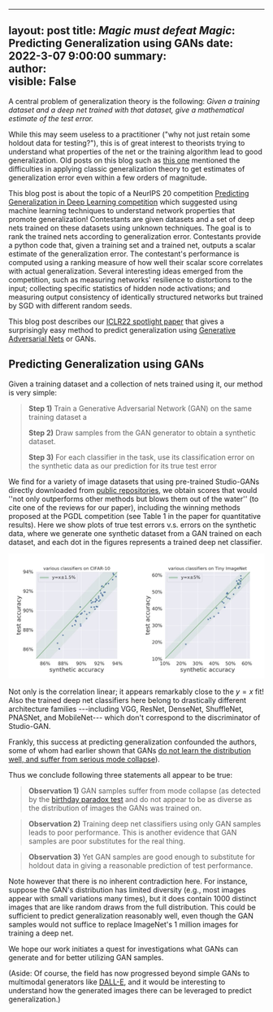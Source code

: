 


---
layout:   post
title:   _Magic must defeat Magic_: Predicting Generalization using GANs
date:    2022-3-07 9:00:00
summary:  
author:   
visible:  False
---
A central problem of generalization theory is the following: *Given a training dataset and a deep net trained with that dataset, give a mathematical estimate of the test error.* 

While this may seem useless to a practitioner ("why not just retain some holdout data for testing?"), this is of great interest to theorists trying to understand what properties of the net or the training algorithm lead to good generalization. Old posts on this blog such as [this one](http://www.offconvex.org/2018/02/17/generalization2/) mentioned the difficulties in applying classic generalization theory to get estimates of generalization error even within a few orders of magnitude.

This blog post is about the topic of a 
 NeurIPS 20 competition [Predicting Generalization in Deep Learning competition](https://sites.google.com/view/pgdl2020) which suggested using machine learning techniques to  understand network properties that promote generalization! Contestants are given datasets and a set of deep nets trained on these datasets using unknown techniques. The goal is to rank the trained nets according to generalization error. Contestants provide a python code that, given a training set and a trained net, outputs a scalar estimate of the generalization error. The contestant's performance is computed using a ranking measure of how well their scalar score correlates with actual generalization. 
 Several interesting ideas emerged from the competition, such as measuring networks' resilience to distortions to the input; collecting specific statistics of hidden node activations; and measuring output consistency of identically structured networks but trained by SGD with different random seeds. 

 
 This blog post describes our [ICLR22 spotlight paper](https://arxiv.org/abs/2111.14212) that gives a surprisingly easy method to predict generalization using [Generative Adversarial Nets](http://www.offconvex.org/2017/03/15/GANs/) or GANs.  
 


## Predicting Generalization using GANs
Given a training dataset and a collection of nets trained using it, our method is very simple:

>**Step 1)** Train a Generative Adversarial Network (GAN) on the same training dataset a
>
>**Step 2)** Draw samples from the GAN generator to obtain a synthetic dataset.
>
>**Step 3)** For each classifier in the task, use its classification error on the synthetic data as our prediction for its true test error 

We find for a variety of image datasets that using pre-trained Studio-GANs directly downloaded from [public repositories](https://github.com/POSTECH-CVLab/PyTorch-StudioGAN), we obtain scores that would ''not only outperforms other methods but blows them out of the water'' (to cite one of the reviews for our paper), including the winning methods proposed at the PGDL competition (see Table 1 in the paper for quantitative results). Here we show plots of true test errors v.s. errors on the synthetic data, where we generate one synthetic dataset from a GAN trained on each dataset, and each dot in the figures represents a trained deep net classifier.
<p align="center"> <img src="./assets/PGDL_linear_fit.jpg">  
</p>

Not only is the correlation linear; it appears remarkably close to the $y=x$ fit! Also the trained deep net classifiers here belong to drastically different architecture families ---including VGG, ResNet, DenseNet, ShuffleNet, PNASNet, and MobileNet--- which don't correspond to the discriminator of Studio-GAN. 

Frankly, this success at predicting generalization confounded the authors, some of whom had earlier shown that GANs [do not learn the distribution well, and suffer from serious mode collapse](http://www.offconvex.org/2017/07/06/GANs3/)).

Thus we conclude following three statements all appear to be true: 
 

> **Observation 1)** GAN samples suffer from mode collapse (as detected by the [birthday paradox test](http://www.offconvex.org/2017/07/06/GANs3/) and do not appear to be as diverse as the distribution of images the GANs was trained on.  

> **Observation 2)** Training deep net classifiers using only GAN samples leads to poor performance. This is another evidence that GAN samples are poor substitutes for the real thing. 

> **Observation 3)** Yet GAN samples are good enough to substitute for holdout data in giving a reasonable prediction of test performance.


 Note however that there is no inherent contradiction here. For instance, suppose the GAN's distribution has limited diversity (e.g., most images appear with small variations many times), but it does contain 1000 distinct images that are like random draws from the full distribution. This could be sufficient to predict generalization reasonably well, even though the GAN samples would not suffice to replace ImageNet's 1 million images for training a deep net. 


We hope our work initiates a quest for investigations what GANs can generate and for better utilizing GAN samples.

(Aside: Of course, the field has now progressed beyond simple GANs to multimodal generators like [DALL-E](https://openai.com/blog/dall-e/), and it would be interesting to understand how the generated images there can be leveraged to predict generalization.)

